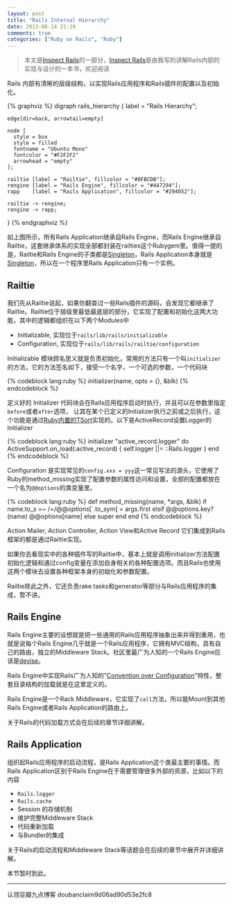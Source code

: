 ```yaml
---
layout: post
title: "Rails Internal Hierarchy"
date: 2013-06-14 21:19
comments: true
categories: ["Ruby on Rails", "Ruby"]
---
```


> 本文是[Inspect Rails][0]的一部分，[Inspect Rails][0]是由我写的讲解Rails内部的实现与设计的一本书，欢迎阅读

Rails 内部有清晰的层级结构，以实现Rails应用程序和Rails插件的配置以及初始化。

{% graphviz %}
digraph rails_hierarchy {
    label = "Rails Hierarchy";

    edge[dir=back, arrowtail=empty]

    node [
      style = box
      style = filled
      fontname = "Ubuntu Mono"
      fontcolor = "#F2F2F2"
      arrowhead = "empty"
    ];

    railtie [label = "Railtie", fillcolor = "#8FBCDB"];
    rengine [label = "Rails Engine", fillcolor = "#447294"];
    rapp    [label = "Rails Application", fillcolor = "#294052"];

    railtie -> rengine;
    rengine -> rapp;
}
{% endgraphviz %}

如上图所示，所有Rails Application继承自Rails Engine，而Rails Engine继承自Railtie，这套继承体系的实现全部都封装在railties这个Rubygem里。值得一提的是，Railtie和Rails Engine的子类都是[Singleton][4]，Rails Application本身就是[Singleton][4]，所以在一个程序里Rails Application只有一个实例。

## Railtie

我们先从Railtie说起，如果你翻查过一些Rails插件的源码，会发现它都继承了Railtie。Railtie位于层级里最低最底层的部分，它实现了配置和初始化这两大功能，其中的逻辑都组织在以下两个Modules中

- Initializable, 实现位于`rails/lib/rails/initializable`
- Configuration, 实现位于`rails/lib/rails/railtie/configuration`

Initializable 模块顾名思义就是负责初始化，常用的方法只有一个叫`initializer`的方法，它的方法签名如下，接受一个名字，一个可选的参数，一个代码块

{% codeblock lang:ruby %}
initializer(name, opts = {}, &blk)
{% endcodeblock %}

定义好的 Initializer 代码块会在Rails应用程序启动时执行，并且可以在参数里指定`before`或者`after`选项，
让其在某个已定义的Initializer执行之前或之后执行，这个功能是通过[Ruby内置的TSort][1]实现的。以下是ActiveRecord设置Logger的Initializer

{% codeblock lang:ruby %}
initializer "active_record.logger" do
  ActiveSupport.on_load(:active_record) { self.logger ||= ::Rails.logger }
end
{% endcodeblock %}

Configuration 是实现常见的`config.xxx = yyy`这一常见写法的源头，它使用了Ruby的method\_missing实现了配置参数的属性访问和设置，全部的配置都放在一个名为`@@options`的类变量里。

{% codeblock lang:ruby %}
def method_missing(name, *args, &blk)
  if name.to_s =~ /=$/
    @@options[$`.to_sym] = args.first
  elsif @@options.key?(name)
    @@options[name]
  else
    super
  end
end
{% endcodeblock %}

Action Mailer, Action Controller, Action View和Active Record 它们集成到Rails框架的都是通过Railtie实现。

如果你去看现实中的各种插件写的Railtie中，基本上就是调用initializer方法配置初始化逻辑和通过config变量在添加自身相关的各种配置选项。而且Rails也使用这两个模块去设置各种框架本身的初始化和参数配置。

Railtie除此之外，它还负责rake tasks和generator等部分与Rails应用程序的集成，暂不讲。

## Rails Engine

Rails Engine主要的设想就是把一些通用的Rails应用程序抽象出来并得到重用，也就是说每个Rails Engine几乎就是一个Rails应用程序，它拥有MVC结构，具有自己的路由，独立的Middleware Stack。社区里最广为人知的一个Rails Engine应该是[devise][3]。

Rails Engine中实现Rails广为人知的"[Convention over Configuration][5]"特性，整套目录结构的加载就是在这里定义的。

Rails Engine是一个Rack Middleware，它实现了`call`方法，所以能Mount到其他Rails Engine或者Rails Application的路由上。

关于Rails的代码加载方式会在后续的章节详细讲解。

## Rails Application

组织起Rails应用程序的启动流程，是Rails Application这个类最主要的事情。而Rails Application区别于Rails Engine在于需要管理很多外部的资源，比如以下的内容

- `Rails.logger`
- `Rails.cache`
- Session 的存储机制
- 维护完整Middleware Stack
- 代码重新加载
- 与Bundler的集成

关于Rails的启动流程和Middleware Stack等话题会在后续的章节中展开并详细讲解。

本节暂时到此。

---

认领豆瓣九点博客 doubanclaim9d06ad90d53e2fc8

[0]: [/inspect-rails]
[1]: [http://www.ruby-doc.org/stdlib-2.0/libdoc/tsort/rdoc/TSort.html]
[2]: [/inspect-rails/comming-soon]
[3]: [https://github.com/plataformatec/devise]
[4]: [http://en.wikipedia.org/wiki/Singleton_pattern]
[5]: [http://en.wikipedia.org/wiki/Convention_over_configuration]
